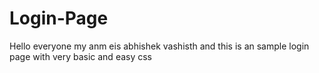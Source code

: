 # Login-Page
Hello everyone my anm eis abhishek vashisth and this is an sample login page with very basic and easy css
